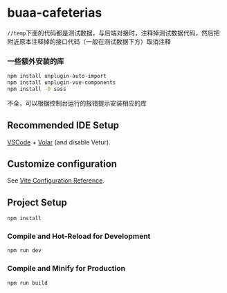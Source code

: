 # buaa-cafeterias
`//temp`下面的代码都是测试数据，与后端对接时，注释掉测试数据代码，然后把附近原本注释掉的接口代码（一般在测试数据下方）取消注释

### 一些额外安装的库
```sh
npm install unplugin-auto-import
npm install unplugin-vue-components
npm install -D sass
```
不全，可以根据控制台运行的报错提示安装相应的库

## Recommended IDE Setup

[VSCode](https://code.visualstudio.com/) + [Volar](https://marketplace.visualstudio.com/items?itemName=Vue.volar) (and disable Vetur).

## Customize configuration

See [Vite Configuration Reference](https://vitejs.dev/config/).

## Project Setup

```sh
npm install
```

### Compile and Hot-Reload for Development

```sh
npm run dev
```

### Compile and Minify for Production

```sh
npm run build
```
